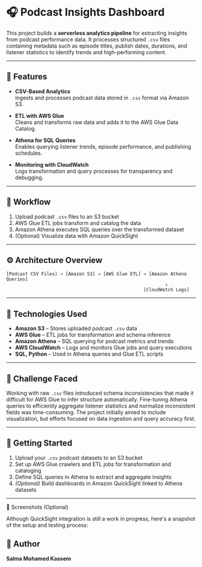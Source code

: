 # 🎧 Podcast Insights Dashboard

This project builds a **serverless analytics pipeline** for extracting insights from podcast performance data. It processes structured `.csv` files containing metadata such as episode titles, publish dates, durations, and listener statistics to identify trends and high-performing content.

---

## 📌 Features

- **CSV-Based Analytics**  
  Ingests and processes podcast data stored in `.csv` format via Amazon S3.

- **ETL with AWS Glue**  
  Cleans and transforms raw data and adds it to the AWS Glue Data Catalog.

- **Athena for SQL Queries**  
  Enables querying listener trends, episode performance, and publishing schedules.

- **Monitoring with CloudWatch**  
  Logs transformation and query processes for transparency and debugging.

---

## 🧭 Workflow

1. Upload podcast `.csv` files to an S3 bucket  
2. AWS Glue ETL jobs transform and catalog the data  
3. Amazon Athena executes SQL queries over the transformed dataset  
4. (Optional) Visualize data with Amazon QuickSight

---

## ⚙️ Architecture Overview

```plaintext
[Podcast CSV Files] → [Amazon S3] → [AWS Glue ETL] → [Amazon Athena Queries]
                                                           ↓
                                                   [CloudWatch Logs]

```

---

## 🧩 Technologies Used

- **Amazon S3** – Stores uploaded podcast `.csv` data  
- **AWS Glue** – ETL jobs for transformation and schema inference  
- **Amazon Athena** – SQL querying for podcast metrics and trends  
- **AWS CloudWatch** – Logs and monitors Glue jobs and query executions  
- **SQL, Python** – Used in Athena queries and Glue ETL scripts

---

## 🧠 Challenge Faced

Working with raw `.csv` files introduced schema inconsistencies that made it difficult for AWS Glue to infer structure automatically. Fine-tuning Athena queries to efficiently aggregate listener statistics and normalize inconsistent fields was time-consuming. The project initially aimed to include visualization, but efforts focused on data ingestion and query accuracy first.

---

## 🧪 Getting Started

1. Upload your `.csv` podcast datasets to an S3 bucket  
2. Set up AWS Glue crawlers and ETL jobs for transformation and cataloging  
3. Define SQL queries in Athena to extract and aggregate insights  
4. *(Optional)* Build dashboards in Amazon QuickSight linked to Athena datasets

---
📸 Screenshots (Optional)

Although QuickSight integration is still a work in progress, here's a snapshot of the setup and testing process:

## 👤 Author

**Salma Mohamed Kassem**  


